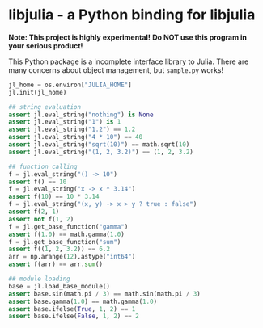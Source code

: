 # libjulia - a Python binding for libjulia

**Note: This project is highly experimental!**
**Do NOT use this program in your serious product!**

This Python package is a incomplete interface library to Julia.
There are many concerns about object management, but `sample.py` works!


```python
jl_home = os.environ["JULIA_HOME"]
jl.init(jl_home)

## string evaluation
assert jl.eval_string("nothing") is None
assert jl.eval_string("1") is 1
assert jl.eval_string("1.2") == 1.2
assert jl.eval_string("4 * 10") == 40
assert jl.eval_string("sqrt(10)") == math.sqrt(10)
assert jl.eval_string("(1, 2, 3.2)") == (1, 2, 3.2)

## function calling
f = jl.eval_string("() -> 10")
assert f() == 10
f = jl.eval_string("x -> x * 3.14")
assert f(10) == 10 * 3.14
f = jl.eval_string("(x, y) -> x > y ? true : false")
assert f(2, 1)
assert not f(1, 2)
f = jl.get_base_function("gamma")
assert f(1.0) == math.gamma(1.0)
f = jl.get_base_function("sum")
assert f((1, 2, 3.2)) == 6.2
arr = np.arange(12).astype("int64")
assert f(arr) == arr.sum()

## module loading
base = jl.load_base_module()
assert base.sin(math.pi / 3) == math.sin(math.pi / 3)
assert base.gamma(1.0) == math.gamma(1.0)
assert base.ifelse(True, 1, 2) == 1
assert base.ifelse(False, 1, 2) == 2
```
